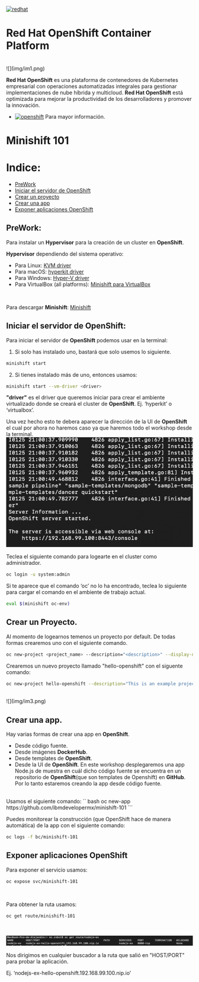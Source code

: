 [![redhat][img-redhat]][url-redhat]

# Red Hat OpenShift Container Platform
<br>
![](img/im1.png)

**Red Hat OpenShift** es una plataforma de contenedores de Kubernetes empresarial con operaciones automatizadas integrales para gestionar implementaciones de nube híbrida y multicloud. **Red Hat OpenShift** está optimizada para mejorar la productividad de los desarrolladores y promover la innovación.
* [![openshift][img-openshift]][url-openshift] Para mayor información.

# Minishift 101

# Indice:
* [PreWork](#PreWork)
* [Iniciar el servidor de OpenShift](#Iniciar-el-servidor-de-OpenShift)
* [Crear un proyecto](#Crear-un-proyecto)
* [Crear una app](#Crear-una-app)
* [Exponer aplicaciones OpenShift](#Exponer-aplicaciones-OpenShift)

## PreWork:<br>
Para instalar un **Hypervisor** para la creación de un cluster en **OpenShift**.
<br>

**Hypervisor** dependiendo del sistema operativo:
* Para Linux: [KVM driver][url-kvm]
* Para macOS: [hyperkit driver][url-hyper]
* Para Windows: [Hyper-V driver][url-hyperv]
* Para VirtualBox (all platforms): [Minishift para VirtualBox][url-VBminishift]
<br>

Para descargar **Minishift**: [Minishift][url-minishift]
<br>

## Iniciar el servidor de OpenShift:<br>
Para iniciar el servidor de **OpenShift** podemos usar en la terminal:

1. Si solo has instalado uno, bastará que solo usemos lo siguiente.
``` bash
minishift start
```

2. Si tienes instalado más de uno, entonces usamos:
``` bash
minishift start --vm-driver <driver>
```
**"driver"** es el driver que queremos iniciar para crear el ambiente virtualizado donde se creará el cluster de **OpenShift**. Ej. ‘hyperkit’ o ‘virtualbox’.

Una vez hecho esto te debera aparecer la dirección de la UI de **OpenShift** el cual por ahora no haremos caso ya que haremos todo el workshop desde la terminal.
<br>
![](img/im2.png)
<br>

Teclea el siguiente comando para logearte en el cluster como administrador.
``` bash
oc login -u system:admin
```

Si te aparece que el comando ‘oc’ no lo ha encontrado, teclea lo siguiente para cargar el comando en el ambiente de trabajo actual.
``` bash
eval $(minishift oc-env)
``` 


## Crear un Proyecto.<br>
Al momento de logearnos temenos un proyecto por default. De todas formas crearemos uno con el siguiente comando.
``` bash
oc new-project <project_name> --description="<description>" --display-name="<display_name>"
```

Crearemos un nuevo proyecto llamado "hello-openshift" con el siguente comando:
``` bash
oc new-project hello-openshift --description="This is an example project to demonstrate OpenShift v3" --display-name="Hello OpenShift"
```
<br>
![](img/im3.png)


## Crear una app.<br>
Hay varias formas de crear una app en **OpenShift**.
* Desde código fuente.
* Desde imágenes **DockerHub**.
* Desde templates de **OpenShift**.
* Desde la UI de **OpenShift**.
En este workshop desplegaremos una app Node.js de muestra en cuál dicho código fuente se encuentra en un repositorio de **OpenShift**(que son templates de Openshift) en **GitHub**. Por lo tanto estaremos creando la app desde código fuente.
<br>
Usamos el siguiente comando:
`` bash
oc new-app https://github.com/ibmdevelopermx/minishift-101
```
<br>

Puedes monitorear la construcción (que OpenShift hace de manera automática) de la app con el siguiente comando:
``` bash
oc logs -f bc/minishift-101
```


## Exponer aplicaciones OpenShift
Para exponer el servicio usamos:
``` bash
oc expose svc/minishift-101
```
<br>

Para obtener la ruta usamos:
``` bash
oc get route/minishift-101
```
<br>

![](img/im4.png)
<br>

Nos dirigimos en cualquier buscador a la ruta que salió en "HOST/PORT" para probar la aplicación.

Ej. ‘nodejs-ex-hello-openshift.192.168.99.100.nip.io’






[img-redhat]: https://img.shields.io/badge/Red%20Hat-Powered-red.svg
[url-redhat]: https://www.redhat.com/es
[img-openshift]: https://img.shields.io/badge/Red%20Hat-Open%20Shift-red.svg
[url-openshift]: https://www.redhat.com/es/technologies/cloud-computing/openshift?intcmp=701f2000001OEGrAAO
[url-kvm]: https://docs.okd.io/latest/minishift/getting-started/setting-up-virtualization-environment.html#setting-up-kvm-driver
[url-hyper]: https://docs.okd.io/latest/minishift/getting-started/setting-up-virtualization-environment.html#setting-up-hyperkit-driver
[url-hyperv]: https://docs.okd.io/latest/minishift/getting-started/setting-up-virtualization-environment.html#setting-up-hyperkit-driver
[url-VBminishift]: https://docs.okd.io/latest/minishift/getting-started/setting-up-virtualization-environment.html#setting-up-virtualbox-driver
[url-minishift]: https://docs.okd.io/latest/minishift/getting-started/installing.html
